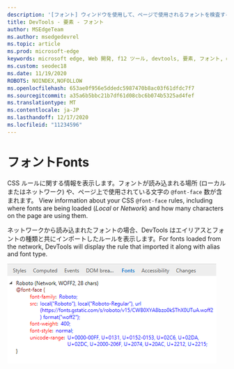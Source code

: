 ```yaml
---
description: '[フォント] ウィンドウを使用して、ページで使用されるフォントを検査する'
title: DevTools - 要素 - フォント
author: MSEdgeTeam
ms.author: msedgedevrel
ms.topic: article
ms.prod: microsoft-edge
keywords: microsoft edge, Web 開発, f12 ツール, devtools, 要素, フォント, @font顔
ms.custom: seodec18
ms.date: 11/19/2020
ROBOTS: NOINDEX,NOFOLLOW
ms.openlocfilehash: 653ae0f956e5ddedc5987470b8ac03f61dfdc7f7
ms.sourcegitcommit: a35a6b5bbc21b7df61d08cbc6b074b5325ad4fef
ms.translationtype: MT
ms.contentlocale: ja-JP
ms.lasthandoff: 12/17/2020
ms.locfileid: "11234596"
---
```

# <span data-ttu-id="8bf59-104">フォント</span><span class="sxs-lookup"><span data-stu-id="8bf59-104">Fonts</span></span>

<span data-ttu-id="8bf59-105">CSS ルールに関する情報を表示します。フォントが読み込まれる場所 (ローカルまたはネットワーク) や、ページ上で使用されている文字の `@font-face` 数が含まれます。 </span><span class="sxs-lookup"><span data-stu-id="8bf59-105">View information about your CSS `@font-face` rules, including where fonts are being loaded (*Local* or *Network*) and how many characters on the page are using them.</span></span>

<span data-ttu-id="8bf59-106">ネットワークから読み込まれたフォントの場合、DevTools はエイリアスとフォントの種類と共にインポートしたルールを表示します。</span><span class="sxs-lookup"><span data-stu-id="8bf59-106">For fonts loaded from the network, DevTools will display the rule that imported it along with alias and font type.</span></span>

![[フォント] ウィンドウ](../media/elements_fonts.png)
